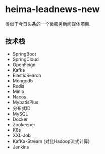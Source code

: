 # heima-leadnews-new  
类似于今日头条的一个微服务新闻媒体项目.

## 技术栈
- SpringBoot
- SpringCloud
- OpenFeign
- Kafka  
- ElasticSearch
- Mongodb
- Redis
- Minio
- Nacos
- MybatisPlus
- 分布式ID
- MySQL
- Docker
- Zookeeper
- K8s
- XXL-Job
- KafKa-Stream (对比Hadoop流式计算)
- Jenkins
